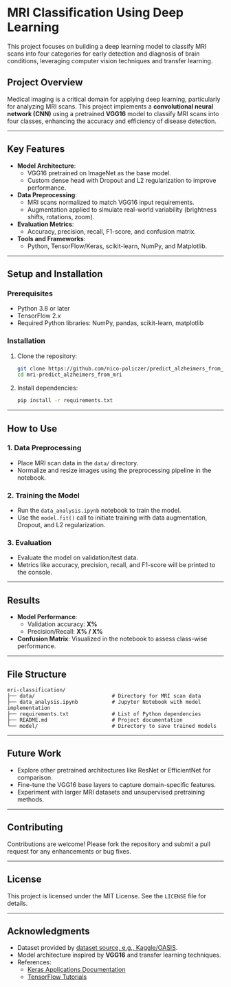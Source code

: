 
# **MRI Classification Using Deep Learning**

This project focuses on building a deep learning model to classify MRI scans into four categories for early detection and diagnosis of brain conditions, leveraging computer vision techniques and transfer learning.

## **Project Overview**

Medical imaging is a critical domain for applying deep learning, particularly for analyzing MRI scans. This project implements a **convolutional neural network (CNN)** using a pretrained **VGG16** model to classify MRI scans into four classes, enhancing the accuracy and efficiency of disease detection.

---

## **Key Features**
- **Model Architecture**:
  - VGG16 pretrained on ImageNet as the base model.
  - Custom dense head with Dropout and L2 regularization to improve performance.
- **Data Preprocessing**:
  - MRI scans normalized to match VGG16 input requirements.
  - Augmentation applied to simulate real-world variability (brightness shifts, rotations, zoom).
- **Evaluation Metrics**:
  - Accuracy, precision, recall, F1-score, and confusion matrix.
- **Tools and Frameworks**:
  - Python, TensorFlow/Keras, scikit-learn, NumPy, and Matplotlib.

---

## **Setup and Installation**

### Prerequisites
- Python 3.8 or later
- TensorFlow 2.x
- Required Python libraries: NumPy, pandas, scikit-learn, matplotlib

### Installation
1. Clone the repository:
   ```bash
   git clone https://github.com/nico-policzer/predict_alzheimers_from_mri.git
   cd mri-predict_alzheimers_from_mri
   ```
2. Install dependencies:
   ```bash
   pip install -r requirements.txt
   ```

---

## **How to Use**

### 1. **Data Preprocessing**
- Place MRI scan data in the `data/` directory.
- Normalize and resize images using the preprocessing pipeline in the notebook.

### 2. **Training the Model**
- Run the `data_analysis.ipynb` notebook to train the model.
- Use the `model.fit()` call to initiate training with data augmentation, Dropout, and L2 regularization.

### 3. **Evaluation**
- Evaluate the model on validation/test data.
- Metrics like accuracy, precision, recall, and F1-score will be printed to the console.

---

## **Results**
- **Model Performance**:
  - Validation accuracy: **X%**
  - Precision/Recall: **X% / X%**
- **Confusion Matrix**:
  Visualized in the notebook to assess class-wise performance.

---

## **File Structure**
```
mri-classification/
├── data/                         # Directory for MRI scan data
├── data_analysis.ipynb           # Jupyter Notebook with model implementation
├── requirements.txt              # List of Python dependencies
├── README.md                     # Project documentation
└── model/                        # Directory to save trained models
```

---

## **Future Work**
- Explore other pretrained architectures like ResNet or EfficientNet for comparison.
- Fine-tune the VGG16 base layers to capture domain-specific features.
- Experiment with larger MRI datasets and unsupervised pretraining methods.

---

## **Contributing**
Contributions are welcome! Please fork the repository and submit a pull request for any enhancements or bug fixes.

---

## **License**
This project is licensed under the MIT License. See the `LICENSE` file for details.

---

## **Acknowledgments**
- Dataset provided by [dataset source, e.g., Kaggle/OASIS](#).
- Model architecture inspired by **VGG16** and transfer learning techniques.
- References:
  - [Keras Applications Documentation](https://keras.io/api/applications/)
  - [TensorFlow Tutorials](https://www.tensorflow.org/tutorials)
